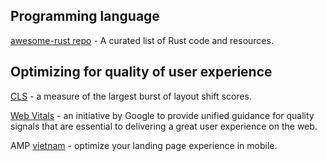 ## Programming language

[awesome-rust repo](https://github.com/rust-unofficial/awesome-rust?fbclid=IwAR0nA_RlnzZxP08lmiR62q_G7OUNtmP_8QsdXowEPvj-2ZtlvQNhtw6EoBQ) - A curated list of Rust code and resources.

## Optimizing for quality of user experience

[CLS](https://web.dev/cls/) - a measure of the largest burst of layout shift scores.

[Web Vitals](https://web.dev/vitals/#core-web-vitals) - an initiative by Google to provide unified guidance for quality signals that are essential to delivering a great user experience on the web.

AMP [vietnam](https://support.google.com/google-ads/answer/7496737) - optimize your landing page experience in mobile.
